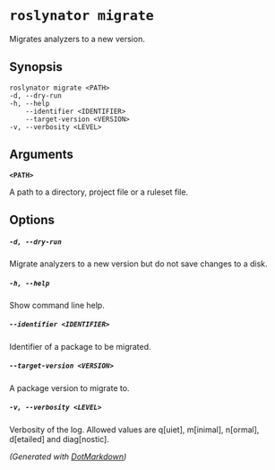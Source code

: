 ﻿---
sidebar_label: migrate
---

# `roslynator migrate`

Migrates analyzers to a new version\.

## Synopsis

```
roslynator migrate <PATH>
-d, --dry-run
-h, --help
    --identifier <IDENTIFIER>
    --target-version <VERSION>
-v, --verbosity <LEVEL>
```

## Arguments

**`<PATH>`**

A path to a directory, project file or a ruleset file\.

## Options

##### `-d, --dry-run`

Migrate analyzers to a new version but do not save changes to a disk\.

##### `-h, --help`

Show command line help\.

##### `--identifier <IDENTIFIER>`

Identifier of a package to be migrated\.

##### `--target-version <VERSION>`

A package version to migrate to\.

##### `-v, --verbosity <LEVEL>`

Verbosity of the log\. Allowed values are q\[uiet\], m\[inimal\], n\[ormal\], d\[etailed\] and diag\[nostic\]\.

*\(Generated with [DotMarkdown](https://github.com/JosefPihrt/DotMarkdown)\)*